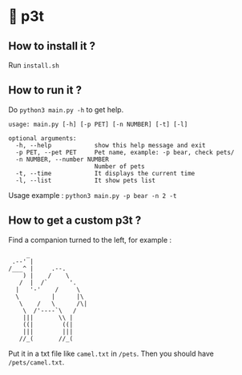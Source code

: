 # 🐉 p3t

## How to install it ?

Run `install.sh`

## How to run it ?

Do `python3 main.py -h` to get help.
```
usage: main.py [-h] [-p PET] [-n NUMBER] [-t] [-l]

optional arguments:
  -h, --help            show this help message and exit
  -p PET, --pet PET     Pet name, example: -p bear, check pets/
  -n NUMBER, --number NUMBER
                        Number of pets
  -t, --time            It displays the current time
  -l, --list            It show pets list
  ```

Usage example : `python3 main.py -p bear -n 2 -t`

## How to get a custom p3t ?

Find a companion turned to the left, for example :
```
     _
 .--' |
/___^ |     .--.
    ) |    /    \
   /  |  /`      '.
  |   '-'    /     \
  \         |      |\
   \    /   \      /\|
    \  /'----`\   /
    |||       \\ |
    ((|        ((|
    |||        |||
   //_(       //_(
   ```

Put it in a txt file like `camel.txt` in `/pets`. Then you should have `/pets/camel.txt`.
